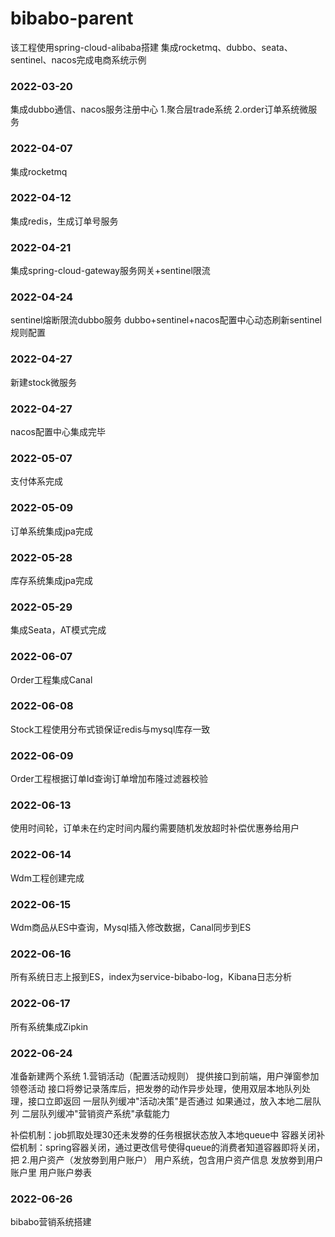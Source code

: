 # bibabo-parent

该工程使用spring-cloud-alibaba搭建
集成rocketmq、dubbo、seata、sentinel、nacos完成电商系统示例

### 2022-03-20
集成dubbo通信、nacos服务注册中心
1.聚合层trade系统
2.order订单系统微服务

### 2022-04-07
集成rocketmq

### 2022-04-12
集成redis，生成订单号服务

### 2022-04-21
集成spring-cloud-gateway服务网关+sentinel限流

### 2022-04-24
sentinel熔断限流dubbo服务
dubbo+sentinel+nacos配置中心动态刷新sentinel规则配置

### 2022-04-27
新建stock微服务

### 2022-04-27
nacos配置中心集成完毕

### 2022-05-07
支付体系完成

### 2022-05-09
订单系统集成jpa完成

### 2022-05-28
库存系统集成jpa完成

### 2022-05-29
集成Seata，AT模式完成

### 2022-06-07
Order工程集成Canal

### 2022-06-08
Stock工程使用分布式锁保证redis与mysql库存一致

### 2022-06-09
Order工程根据订单Id查询订单增加布隆过滤器校验

### 2022-06-13
使用时间轮，订单未在约定时间内履约需要随机发放超时补偿优惠券给用户

### 2022-06-14
Wdm工程创建完成

### 2022-06-15
Wdm商品从ES中查询，Mysql插入修改数据，Canal同步到ES

### 2022-06-16
所有系统日志上报到ES，index为service-bibabo-log，Kibana日志分析

### 2022-06-17
所有系统集成Zipkin

### 2022-06-24
准备新建两个系统
1.营销活动（配置活动规则）
提供接口到前端，用户弹窗参加领卷活动
接口将劵记录落库后，把发劵的动作异步处理，使用双层本地队列处理，接口立即返回
一层队列缓冲"活动决策"是否通过
如果通过，放入本地二层队列
二层队列缓冲"营销资产系统"承载能力

补偿机制：job抓取处理30还未发劵的任务根据状态放入本地queue中
容器关闭补偿机制：spring容器关闭，通过更改信号使得queue的消费者知道容器即将关闭，把
2.用户资产（发放劵到用户账户）  用户系统，包含用户资产信息
发放劵到用户账户里
用户账户劵表

### 2022-06-26
bibabo营销系统搭建